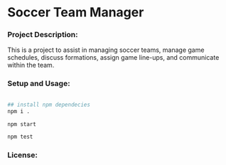 # Soccer Team Manager

### Project Description:
This is a project to assist in managing soccer teams, manage game schedules,
 discuss formations, assign game line-ups, and communicate within the team.


### Setup and Usage:
```bash

## install npm dependecies 
npm i .

npm start

npm test

```



### License: